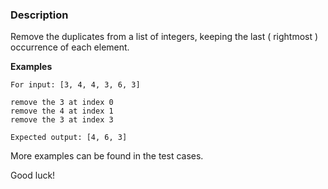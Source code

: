 ### Description

Remove the duplicates from a list of integers, keeping the last ( rightmost ) occurrence of each element.

**Examples**

```
For input: [3, 4, 4, 3, 6, 3]

remove the 3 at index 0
remove the 4 at index 1
remove the 3 at index 3

Expected output: [4, 6, 3]
```

More examples can be found in the test cases.

Good luck!
